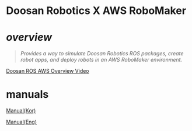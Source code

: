 # Doosan Robotics X AWS RoboMaker

# *overview*

> _Provides a way to simulate Doosan Robotics ROS packages, create robot apps, and deploy robots in an AWS RoboMaker environment._ 

[Doosan ROS AWS Overview Video](https://youtu.be/c-i0hgDc52Q)

# manuals

[Manual(Kor)](http://wiki.ros.org/doosan-robotics?action=AttachFile&do=get&target=Doosan_Robotics_ROS_x_AWS_RoboMaker_Manual_ver1_00_%28Ko%29.pdf)


[Manual(Eng)](http://wiki.ros.org/doosan-robotics?action=AttachFile&do=get&target=Doosan_Robotics_ROS_x_AWS_RoboMaker_Manual_ver1_00_%28En%29.pdf)

